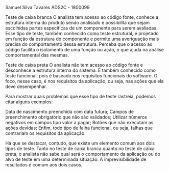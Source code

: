 Samuel Silva Tavares ADS2C - 1800099

Teste de caixa branca
O analista  tem acesso ao código fonte, conhece a estrutura interna do produto sendo analisado e possibilita que
sejam escolhidas partes específicas de um componente para serem avaliadas. Esse tipo de teste, também conhecido
como teste estrutural, é projetado em função da estrutura do componente e permite uma averiguação mais precisa
do comportamento dessa estrutura. Perceba que o acesso ao código facilita o isolamento de uma função ou ação, o
que ajuda na análise comportamental das mesmas.

Teste de caixa preta
O analista não tem acesso ao código fonte e desconhece a estrutura interna do sistema. É também conhecido como
teste funcional, pois é baseado nos requisitos funcionais do software. O foco, nesse caso, é nos requisitos da
aplicação, ou seja, nas ações que ela deve desempenhar.

Para mostrar quais problemas que esse tipo de teste rastreia, podemos citar alguns exemplos:

Data de nascimento preenchida com data futura;
Campos de preenchimento obrigatório que não são validados;
Utilizar números negativos em campos tipo valor a pagar;
Botões que não executam as ações devidas;
Enfim, todo tipo de falha funcional, ou seja, falhas que contrariam os requisitos da aplicação.

Há que se destacar, contudo, que existe um elemento comum aos dois tipos de teste. Tanto no teste de caixa
branca quanto no teste de caixa preta, o analista não sabe qual será o comportamento da aplicação ou do alvo
de teste em uma determinada situação. A imprevisibilidade de resultados é comum aos dois casos.
